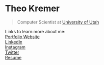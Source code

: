 # **Theo Kremer**

> Computer Scientist at [University of Utah](https://pages.github.com/)

Links to learn more about me:<br/>
[Portfolio Website](https://ttkremer.com/)<br/>
[LinkedIn](https://www.linkedin.com/in/ttkremer/)<br/>
[Instagram](https://www.instagram.com/theo.kremer/)<br/>
[Twitter](https://twitter.com/TeedsTK)<br/>
[Resume](https://www.instagram.com/theo.kremer/)<br/>

